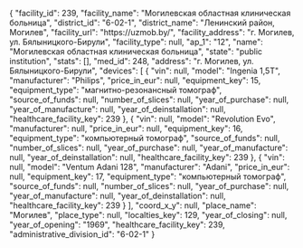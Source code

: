 {
    "facility_id": 239,
    "facility_name": "Могилевская областная клиническая больница",
    "district_id": "6-02-1",
    "district_name": "Ленинский район, Могилев",
    "facility_url": "https:\/\/uzmob.by\/",
    "facility_address": "г. Могилев, ул. Бялыницкого-Бирули",
    "facility_type": null,
    "ap_1": "12",
    "name": "Могилевская областная клиническая больница",
    "state": "public institution",
    "stats": [],
    "med_id": 248,
    "address": "г. Могилев, ул. Бялыницкого-Бирули",
    "devices": [
        {
            "vin": null,
            "model": "Ingenia 1,5T",
            "manufacturer": "Philips",
            "price_in_eur": null,
            "equipment_key": 15,
            "equipment_type": "магнитно-резонансный томограф",
            "source_of_funds": null,
            "number_of_slices": null,
            "year_of_purchase": null,
            "year_of_manufacture": null,
            "year_of_deinstallation": null,
            "healthcare_facility_key": 239
        },
        {
            "vin": null,
            "model": "Revolution Evo",
            "manufacturer": null,
            "price_in_eur": null,
            "equipment_key": 16,
            "equipment_type": "компьютерный томограф",
            "source_of_funds": null,
            "number_of_slices": null,
            "year_of_purchase": null,
            "year_of_manufacture": null,
            "year_of_deinstallation": null,
            "healthcare_facility_key": 239
        },
        {
            "vin": null,
            "model": "Ventum Adani 128",
            "manufacturer": "Adani",
            "price_in_eur": null,
            "equipment_key": 17,
            "equipment_type": "компьютерный томограф",
            "source_of_funds": null,
            "number_of_slices": null,
            "year_of_purchase": null,
            "year_of_manufacture": null,
            "year_of_deinstallation": null,
            "healthcare_facility_key": 239
        }
    ],
    "coord_x_y": null,
    "place_name": "Могилев",
    "place_type": null,
    "localties_key": 129,
    "year_of_closing": null,
    "year_of_opening": "1969",
    "healthcare_facility_key": 239,
    "administrative_division_id": "6-02-1"
}